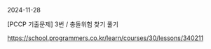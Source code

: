 2024-11-28 


[PCCP 기출문제] 3번 / 충돌위험 찾기 풀기

https://school.programmers.co.kr/learn/courses/30/lessons/340211


